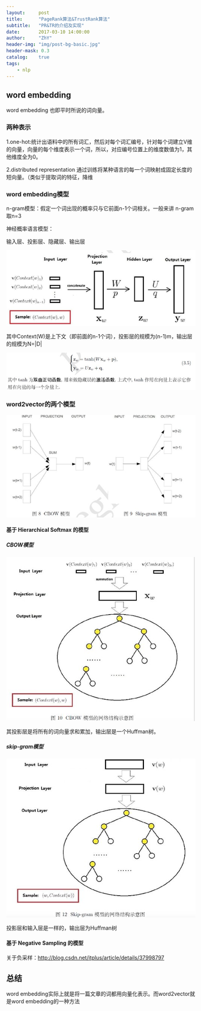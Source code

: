 ```yaml
---
layout:     post
title:      "PageRank算法&TrustRank算法"
subtitle:   "PR&TR的介绍及实现"
date:       2017-03-10 14:00:00
author:     "ZhY"
header-img: "img/post-bg-basic.jpg"
header-mask: 0.3
catalog:    true
tags:
    - nlp
---
```



## word embedding

word embedding 也即平时所说的词向量。

### 两种表示

1.one-hot:统计出语料中的所有词汇，然后对每个词汇编号，针对每个词建立V维的向量，向量的每个维度表示一个词，所以，对应编号位置上的维度数值为1，其他维度全为0。

2.distributed representation 通过训练将某种语言的每一个词映射成固定长度的短向量。（类似于提取词的特征，降维

### word embedding模型

n-gram模型：假定一个词出现的概率只与它前面n-1个词相关。一般来讲 n-gram 取n=3

神经概率语言模型：

输入层、投影层、隐藏层、输出层

![](/img/in-post/word2vec/01.jpg)

其中Context(W)是上下文（即前面的n-1个词），投影层的规模为(n-1)m，输出层的规模为N=|D|

![](/img/in-post/word2vec/02.jpg)

### word2vector的两个模型

![](/img/in-post/word2vec/03.jpg)

#### 基于 Hierarchical Softmax 的模型

##### CBOW模型

![](/img/in-post/word2vec/04.jpg)

其投影层是将所有的词向量求和累加，输出层是一个Huffman树。

##### skip-gram模型

![](/img/in-post/word2vec/05.jpg)

投影层和输入层是一样的，输出层为Huffman树

#### 基于 Negative Sampling 的模型

关于负采样：http://blog.csdn.net/itplus/article/details/37998797

## 总结

word embedding实际上就是将一篇文章的词都用向量化表示。而word2vector就是word embedding的一种方法
